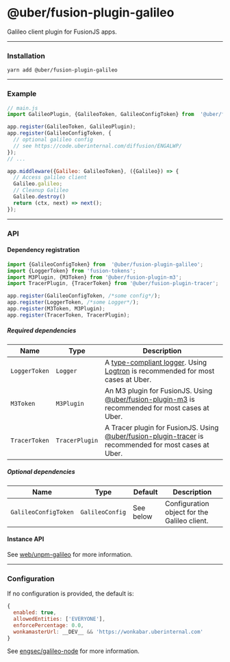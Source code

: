 # @uber/fusion-plugin-galileo

Galileo client plugin for FusionJS apps.

---

### Installation

```
yarn add @uber/fusion-plugin-galileo
```

---

### Example

```js
// main.js
import GalileoPlugin, {GalileoToken, GalileoConfigToken} from  '@uber/fusion-plugin-galileo';

app.register(GalileoToken, GalileoPlugin);
app.register(GalileoConfigToken, {
  // optional galileo config
  // see https://code.uberinternal.com/diffusion/ENGALWP/
});
// ...

app.middleware({Galileo: GalileoToken}, ({Galileo}) => {
  // Access galileo client
  Galileo.galileo;
  // Cleanup Galileo
  Galileo.destroy()
  return (ctx, next) => next();
});
```

---

### API

#### Dependency registration

```js
import {GalileoConfigToken} from  '@uber/fusion-plugin-galileo';
import {LoggerToken} from 'fusion-tokens';
import M3Plugin, {M3Token} from '@uber/fusion-plugin-m3';
import TracerPlugin, {TracerToken} from '@uber/fusion-plugin-tracer';

app.register(GalileoConfigToken, /*some config*/);
app.register(LoggerToken, /*some Logger*/);
app.register(M3Token, M3Plugin);
app.register(TracerToken, TracerPlugin);
```

##### Required dependencies

Name | Type | Description
-|-|-
`LoggerToken` | `Logger` | A [type-compliant logger](https://github.com/fusionjs/fusion-tokens/blob/master/src/index.js#L23-L32). Using [Logtron](https://code.uberinternal.com/diffusion/WEFUSTX/) is recommended for most cases at Uber.
`M3Token` | `M3Plugin` | An M3 plugin for FusionJS.  Using [@uber/fusion-plugin-m3](https://engdocs.uberinternal.com/web/api/uber-fusion-plugin-m3) is recommended for most cases at Uber.
`TracerToken` | `TracerPlugin` | A Tracer plugin for FusionJS.  Using [@uber/fusion-plugin-tracer](https://engdocs.uberinternal.com/web/api/uber-fusion-plugin-tracer) is recommended for most cases at Uber.

##### Optional dependencies

Name | Type | Default | Description
-|-|-|-
`GalileoConfigToken` | `GalileoConfig` | See below | Configuration object for the Galileo client.

#### Instance API

See [web/unpm-galileo](https://code.uberinternal.com/diffusion/WEUNPGJ/) for more information.

---

### Configuration

If no configuration is provided, the default is:

```js
{
  enabled: true,
  allowedEntities: ['EVERYONE'],
  enforcePercentage: 0.0,
  wonkamasterUrl: __DEV__ && 'https://wonkabar.uberinternal.com'
}
```

See [engsec/galileo-node](https://code.uberinternal.com/diffusion/ENGALWP/) for more information.
